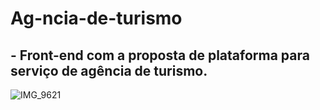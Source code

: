 # Ag-ncia-de-turismo
## - Front-end com a proposta de plataforma para serviço de agência de turismo. 

![IMG_9621](https://user-images.githubusercontent.com/60757768/83658935-44bc6c80-a599-11ea-8f34-46a222cef3cf.gif)
